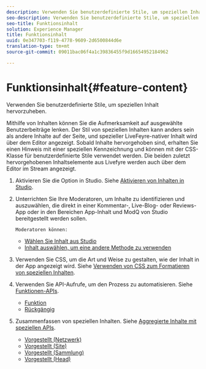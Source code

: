 ```yaml
---
description: Verwenden Sie benutzerdefinierte Stile, um speziellen Inhalt hervorzuheben.
seo-description: Verwenden Sie benutzerdefinierte Stile, um speziellen Inhalt hervorzuheben.
seo-title: Funktionsinhalt
solution: Experience Manager
title: Funktionsinhalt
uuid: 0e347703-f119-4778-9609-2d6500844d6e
translation-type: tm+mt
source-git-commit: 09011bac06f4a1c39836455f9d16654952184962

---
```



# Funktionsinhalt{#feature-content}

Verwenden Sie benutzerdefinierte Stile, um speziellen Inhalt hervorzuheben.

Mithilfe von Inhalten können Sie die Aufmerksamkeit auf ausgewählte Benutzerbeiträge lenken. Der Stil von speziellen Inhalten kann anders sein als andere Inhalte auf der Seite, und spezieller LiveFeyre-nativer Inhalt wird über dem Editor angezeigt. Sobald Inhalte hervorgehoben sind, erhalten Sie einen Hinweis mit einer speziellen Kennzeichnung und können mit der CSS-Klasse für benutzerdefinierte Stile verwendet werden. Die beiden zuletzt hervorgehobenen Inhaltselemente aus Livefyre werden auch über dem Editor im Stream angezeigt.

1. Aktivieren Sie die Option in Studio. Siehe [Aktivieren von Inhalten in Studio](/help/using/c-features-livefyre/c-content-collection-tags/t-enable-featuring-content-in-studio.md#t_enable_featuring_content_in_studio).
1. Unterrichten Sie Ihre Moderatoren, um Inhalte zu identifizieren und auszuwählen, die direkt in einer Kommentar-, Live-Blog- oder Reviews-App oder in den Bereichen App-Inhalt und ModQ von Studio bereitgestellt werden sollen.

       Moderatoren können:
   
   * [Wählen Sie Inhalt aus Studio](/help/using/c-features-livefyre/c-content-collection-tags/t-select-content-to-feature-from-studio.md#select_content_to_feature_from_studio)
   * [Inhalt auswählen, um eine andere Methode zu verwenden](/help/using/c-features-livefyre/c-content-collection-tags/t-select-content-to-feature.md#t_select_content_to_feature)

1. Verwenden Sie CSS, um die Art und Weise zu gestalten, wie der Inhalt in der App angezeigt wird. Siehe [Verwenden von CSS zum Formatieren von speziellen Inhalten](/help/implementation/c-app-customizations/c-use-css-to-style-featured-content.md).
1. Verwenden Sie API-Aufrufe, um den Prozess zu automatisieren. Siehe [Funktionen-APIs](/help/implementation/c-app-customizations/c-feature-apis.md).

   * [Funktion](#c_feature_apis/section_jpw_nqw_xz)
   * [Rückgängig](#c_feature_apis/section_knh_mqw_xz)

1. Zusammenfassen von speziellen Inhalten. Siehe [Aggregierte Inhalte mit speziellen APIs](/help/implementation/c-app-customizations/c-aggregated-featured-content-using-the-featured-apis.md).

   * [Vorgestellt (Netzwerk)](/help/implementation/c-app-customizations/c-aggregated-featured-content-using-the-featured-apis.md#section_cgm_1nw_xz)
   * [Vorgestellt (Site)](/help/implementation/c-app-customizations/c-aggregated-featured-content-using-the-featured-apis.md#section_lq5_ymw_xz)
   * [Vorgestellt (Sammlung)](/help/implementation/c-app-customizations/c-aggregated-featured-content-using-the-featured-apis.md#section_kgc_xmw_xz)
   * [Vorgestellt (Head)](/help/implementation/c-app-customizations/c-aggregated-featured-content-using-the-featured-apis.md#section_n4b_lmw_xz)

